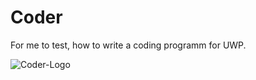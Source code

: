 # Coder
For me to test, how to write a coding programm for UWP.

![Coder-Logo](https://github.com/jan-patrick/Coder/blob/master/githublogo1.png)
